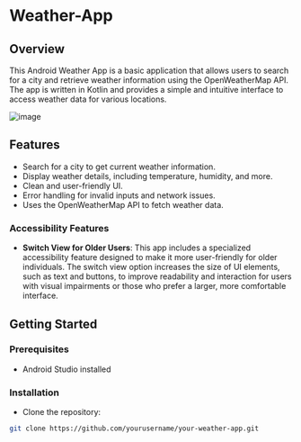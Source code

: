 # Weather-App
## Overview
This Android Weather App is a basic application that allows users to search for a city and retrieve weather information using the OpenWeatherMap API. The app is written in Kotlin and provides a simple and intuitive interface to access weather data for various locations.

![image](https://github.com/kopkalucas/Weather-App/assets/56232084/3e0f044f-cec4-4dc6-927b-0b80eec663e7)



## Features

- Search for a city to get current weather information.
- Display weather details, including temperature, humidity, and more.
- Clean and user-friendly UI.
- Error handling for invalid inputs and network issues.
- Uses the OpenWeatherMap API to fetch weather data.

### Accessibility Features

- **Switch View for Older Users**: This app includes a specialized accessibility feature designed to make it more user-friendly for older individuals. The switch view option increases the size of UI elements, such as text and buttons, to improve readability and interaction for users with visual impairments or those who prefer a larger, more comfortable interface.

## Getting Started

### Prerequisites

- Android Studio installed

### Installation
- Clone the repository:

```bash
git clone https://github.com/yourusername/your-weather-app.git
